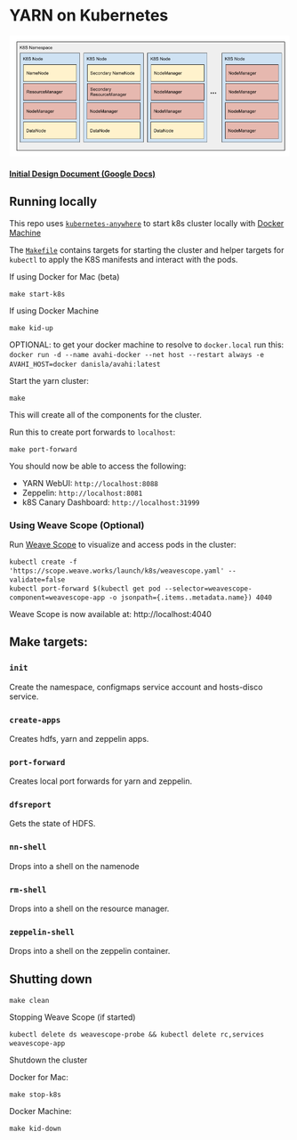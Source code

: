 # YARN on Kubernetes

![Architecture](docs/k8s_yarn_architecture.png)

#### [Initial Design Document (Google Docs)](https://docs.google.com/document/d/1ZoKLWkHiZZPP-394aUTIOE9R7Vx88pgOC8NE0hkVn24/edit?usp=sharing)

## Running locally

This repo uses [`kubernetes-anywhere`](https://github.com/kubernetes/kubernetes-anywhere) to start k8s cluster locally with [Docker Machine](https://www.docker.com/products/docker-toolbox)

The [`Makefile`](./Makefile) contains targets for starting the cluster and helper targets for `kubectl` to apply the K8S manifests and interact with the pods.

If using Docker for Mac (beta)

```
make start-k8s
```

If using Docker Machine

```
make kid-up
```

OPTIONAL: to get your docker machine to resolve to `docker.local` run this: `docker run -d --name avahi-docker --net host --restart always -e AVAHI_HOST=docker danisla/avahi:latest`

Start the yarn cluster:

```
make
```

This will create all of the components for the cluster.

Run this to create port forwards to `localhost`:

```
make port-forward
```

You should now be able to access the following:

- YARN WebUI: `http://localhost:8088`
- Zeppelin: `http://localhost:8081`
- k8S Canary Dashboard: `http://localhost:31999`

### Using Weave Scope (Optional)

Run [Weave Scope](https://www.weave.works/docs/scope/0.15.0/installing/#k8s) to visualize and access pods in the cluster:

```
kubectl create -f 'https://scope.weave.works/launch/k8s/weavescope.yaml' --validate=false
kubectl port-forward $(kubectl get pod --selector=weavescope-component=weavescope-app -o jsonpath={.items..metadata.name}) 4040
```

Weave Scope is now available at: http://localhost:4040

## Make targets:

### `init`

Create the namespace, configmaps service account and hosts-disco service.

### `create-apps`

Creates hdfs, yarn and zeppelin apps.

### `port-forward`

Creates local port forwards for yarn and zeppelin.

### `dfsreport`

Gets the state of HDFS.

### `nn-shell`

Drops into a shell on the namenode

### `rm-shell`

Drops into a shell on the resource manager.

### `zeppelin-shell`

Drops into a shell on the zeppelin container.

## Shutting down

```
make clean
```

Stopping Weave Scope (if started)

```
kubectl delete ds weavescope-probe && kubectl delete rc,services weavescope-app
```

Shutdown the cluster

Docker for Mac:

```
make stop-k8s
```

Docker Machine:

```
make kid-down
```
